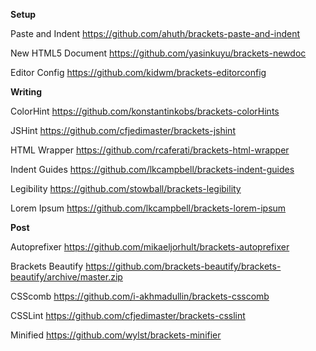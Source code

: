 **Setup**

Paste and Indent
https://github.com/ahuth/brackets-paste-and-indent

New HTML5 Document
https://github.com/yasinkuyu/brackets-newdoc

Editor Config
https://github.com/kidwm/brackets-editorconfig

**Writing**

ColorHint
https://github.com/konstantinkobs/brackets-colorHints

JSHint
https://github.com/cfjedimaster/brackets-jshint

HTML Wrapper
https://github.com/rcaferati/brackets-html-wrapper

Indent Guides
https://github.com/lkcampbell/brackets-indent-guides

Legibility
https://github.com/stowball/brackets-legibility

Lorem Ipsum
https://github.com/lkcampbell/brackets-lorem-ipsum

**Post**

Autoprefixer
https://github.com/mikaeljorhult/brackets-autoprefixer

Brackets Beautify
https://github.com/brackets-beautify/brackets-beautify/archive/master.zip

CSScomb
https://github.com/i-akhmadullin/brackets-csscomb

CSSLint
https://github.com/cfjedimaster/brackets-csslint

Minified
https://github.com/wylst/brackets-minifier
